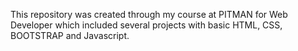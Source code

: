 This repository was created through my course at PITMAN for Web Developer which included several projects with basic HTML, CSS, BOOTSTRAP and Javascript.
